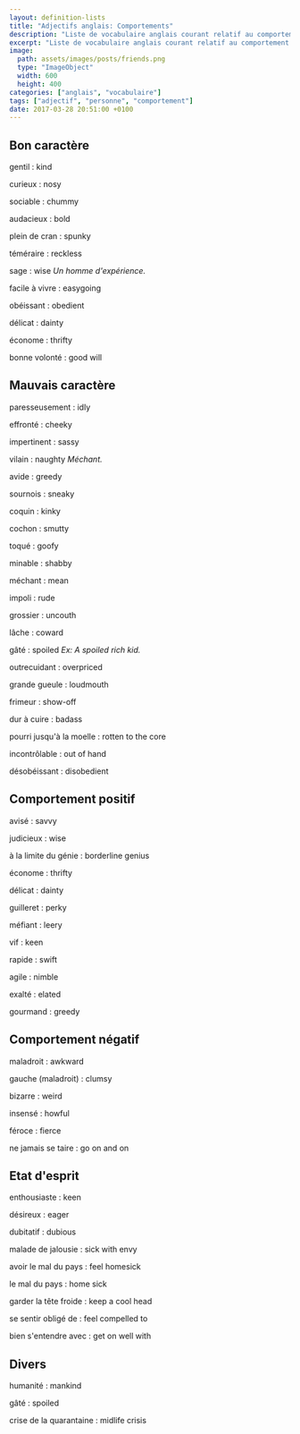 ```yaml
---
layout: definition-lists
title: "Adjectifs anglais: Comportements"
description: "Liste de vocabulaire anglais courant relatif au comportement d'une personne."
excerpt: "Liste de vocabulaire anglais courant relatif au comportement d'une personne."
image:
  path: assets/images/posts/friends.png
  type: "ImageObject"
  width: 600
  height: 400
categories: ["anglais", "vocabulaire"]
tags: ["adjectif", "personne", "comportement"]
date: 2017-03-28 20:51:00 +0100
---
```


## Bon caractère

gentil
: kind

curieux
: nosy

sociable
: chummy

audacieux
: bold

plein de cran
: spunky

téméraire
: reckless

sage
: wise
*Un homme d'expérience.*

facile à vivre
: easygoing

obéissant
: obedient

délicat
: dainty

économe
: thrifty

bonne volonté
: good will


## Mauvais caractère

paresseusement
: idly

effronté
: cheeky

impertinent
: sassy

vilain
: naughty
*Méchant.*

avide
: greedy

sournois
: sneaky

coquin
: kinky

cochon
: smutty

toqué
: goofy

minable
: shabby

méchant
: mean

impoli
: rude

grossier
: uncouth

lâche
: coward

gâté
: spoiled
*Ex: A spoiled rich kid.*

outrecuidant
: overpriced

grande gueule
: loudmouth

frimeur
: show-off

dur à cuire
: badass

pourri jusqu'à la moelle
: rotten to the core

incontrôlable
: out of hand

désobéissant
: disobedient


## Comportement positif

avisé
: savvy

judicieux
: wise

à la limite du génie
: borderline genius

économe
: thrifty

délicat
: dainty

guilleret
: perky

méfiant
: leery

vif
: keen

rapide
: swift

agile
: nimble

exalté
: elated

gourmand
: greedy


## Comportement négatif

maladroit
: awkward

gauche (maladroit)
: clumsy

bizarre
: weird

insensé
: howful

féroce
: fierce

ne jamais se taire
: go on and on


## Etat d'esprit

enthousiaste
: keen

désireux
: eager

dubitatif
: dubious

malade de jalousie
: sick with envy

avoir le mal du pays
: feel homesick

le mal du pays
: home sick

garder la tête froide
: keep a cool head

se sentir obligé de
: feel compelled to

bien s'entendre avec
: get on well with


## Divers

humanité
: mankind

gâté
: spoiled

crise de la quarantaine
: midlife crisis
